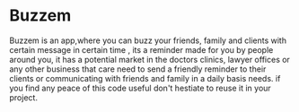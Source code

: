 # Buzzem
Buzzem is an app,where you can buzz your friends, family and clients with certain message in certain time , its a reminder made for you by people around you, it has a potential market in the doctors clinics, lawyer offices or any other business that care need to send a friendly reminder to their clients or communicating with friends and family in a daily basis needs. if you find any peace of this code useful don't hestiate to reuse it in your project.
